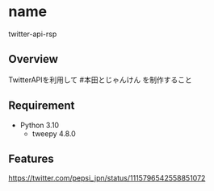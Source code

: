 # name
twitter-api-rsp

## Overview
TwitterAPIを利用して #本田とじゃんけん を制作すること

## Requirement
- Python 3.10
  - tweepy 4.8.0

## Features
https://twitter.com/pepsi_jpn/status/1115796542558851072
